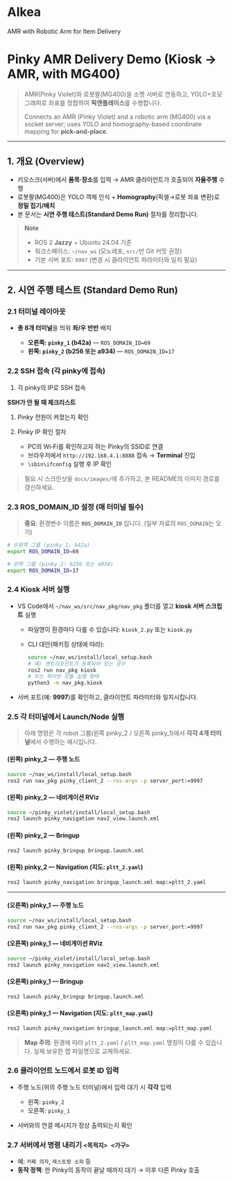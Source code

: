 # AIkea
AMR with Robotic Arm for Item Delivery 
# Pinky AMR Delivery Demo (Kiosk → AMR, with MG400)

> AMR(Pinky Violet)와 로봇팔(MG400)을 소켓 서버로 연동하고, YOLO+호모그래피로 좌표를 정합하여 **픽앤플레이스**를 수행합니다.
>
> Connects an AMR (Pinky Violet) and a robotic arm (MG400) via a socket server; uses YOLO and homography-based coordinate mapping for **pick-and-place**.

---

## 1. 개요 (Overview)

* 키오스크(서버)에서 **품목·장소**를 입력 → AMR 클라이언트가 호출되어 **자율주행** 수행
* 로봇팔(MG400)은 YOLO 객체 인식 + **Homography**(픽셀→로봇 좌표 변환)로 **정밀 집기/배치**
* 본 문서는 **시연 주행 테스트(Standard Demo Run)** 절차를 정리합니다.

> **Note**
>
> * ROS 2 **Jazzy** + Ubuntu 24.04 기준
> * 워크스페이스: `~/nav_ws` (모노레포, `src/`만 Git 커밋 권장)
> * 기본 서버 포트: `9997` (변경 시 클라이언트 파라미터와 일치 필요)

---

## 2. 시연 주행 테스트 (Standard Demo Run)

### 2.1 터미널 레이아웃

* **총 8개 터미널**을 띄워 **좌/우 반반** 배치

  * **오른쪽: `pinky_1` (b42a)** — `ROS_DOMAIN_ID=69`
  * **왼쪽: `pinky_2` (b256 또는 a934)** — `ROS_DOMAIN_ID=17`

### 2.2 SSH 접속 (각 pinky에 접속)

1. 각 pinky의 IP로 SSH 접속

**SSH가 안 될 때 체크리스트**

1. Pinky 전원이 켜졌는지 확인
2. Pinky IP 확인 절차

   * PC의 Wi‑Fi를 확인하고자 하는 Pinky의 SSID로 연결
   * 브라우저에서 `http://192.168.4.1:8888` 접속 → **Terminal** 진입
   * `\sbin\ifconfig` 실행 후 IP 확인

> 필요 시 스크린샷을 `docs/images/`에 추가하고, 본 README의 이미지 경로를 갱신하세요.

### 2.3 ROS\_DOMAIN\_ID 설정 (매 터미널 필수)

> **중요**: 환경변수 이름은 **`ROS_DOMAIN_ID`** 입니다. (일부 자료의 `ROS_DOMAIN`는 오기)

```bash
# 오른쪽 그룹 (pinky_1: b42a)
export ROS_DOMAIN_ID=69

# 왼쪽 그룹 (pinky_2: b256 또는 a934)
export ROS_DOMAIN_ID=17
```

### 2.4 Kiosk 서버 실행

* VS Code에서 `~/nav_ws/src/nav_pkg/nav_pkg` 폴더를 열고 **kiosk 서버 스크립트** 실행

  * 파일명이 환경마다 다를 수 있습니다: `kiosk_2.py` 또는 `kiosk.py`
  * CLI 대안(패키징 상태에 따라):

    ```bash
    source ~/nav_ws/install/local_setup.bash
    # 예) 엔트리포인트가 등록되어 있는 경우
    ros2 run nav_pkg kiosk
    # 또는 파이썬 모듈 실행 형태
    python3 -m nav_pkg.kiosk
    ```
* 서버 포트(예: **9997**)를 확인하고, 클라이언트 파라미터와 일치시킵니다.

### 2.5 각 터미널에서 Launch/Node 실행

> 아래 명령은 각 robot 그룹(왼쪽 pinky\_2 / 오른쪽 pinky\_1)에서 **각각 4개 터미널**에서 수행하는 예시입니다.

#### (왼쪽) pinky\_2 — 주행 노드

```bash
source ~/nav_ws/install/local_setup.bash
ros2 run nav_pkg pinky_client_2 --ros-args -p server_port:=9997
```

#### (왼쪽) pinky\_2 — 네비게이션 RViz

```bash
source ~/pinky_violet/install/local_setup.bash
ros2 launch pinky_navigation nav2_view.launch.xml
```

#### (왼쪽) pinky\_2 — Bringup

```bash
ros2 launch pinky_bringup bringup.launch.xml
```

#### (왼쪽) pinky\_2 — Navigation (지도: `pltt_2.yaml`)

```bash
ros2 launch pinky_navigation bringup_launch.xml map:=pltt_2.yaml
```

---

#### (오른쪽) pinky\_1 — 주행 노드

```bash
source ~/nav_ws/install/local_setup.bash
ros2 run nav_pkg pinky_client_2 --ros-args -p server_port:=9997
```

#### (오른쪽) pinky\_1 — 네비게이션 RViz

```bash
source ~/pinky_violet/install/local_setup.bash
ros2 launch pinky_navigation nav2_view.launch.xml
```

#### (오른쪽) pinky\_1 — Bringup

```bash
ros2 launch pinky_bringup bringup.launch.xml
```

#### (오른쪽) pinky\_1 — Navigation (지도: `pltt_map.yaml`)

```bash
ros2 launch pinky_navigation bringup_launch.xml map:=pltt_map.yaml
```

> **Map 주의**: 환경에 따라 `pltt_2.yaml` / `pltt_map.yaml` 명칭이 다를 수 있습니다. 실제 보유한 맵 파일명으로 교체하세요.

### 2.6 클라이언트 노드에서 로봇 ID 입력

* 주행 노드(위의 주행 노드 터미널)에서 입력 대기 시 **각각** 입력

  * 왼쪽: `pinky_2`
  * 오른쪽: `pinky_1`
* 서버와의 연결 메시지가 정상 출력되는지 확인

### 2.7 서버에서 명령 내리기 `<목적지> <가구>`

* 예: `카페 의자`, `레스토랑 소파` 등
* **동작 정책**: 한 Pinky의 동작이 끝날 때까지 대기 → 이후 다른 Pinky 호출


